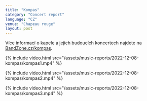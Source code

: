```yaml
---
title: "Kompas"
category: "Concert report"
language: "CZ"
venue: "Chapeau rouge"
layout: post
---
```


Více informací o kapele a jejich budoucích koncertech najdete na [BandZone.cz/kompas](https://bandzone.cz/kompas).

{% include video.html src="/assets/music-reports/2022-12-08-kompas/kompas1.mp4" %}

{% include video.html src="/assets/music-reports/2022-12-08-kompas/kompas2.mp4" %}

{% include video.html src="/assets/music-reports/2022-12-08-kompas/kompas3.mp4" %}

